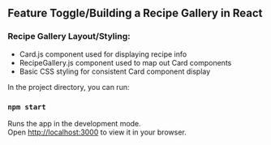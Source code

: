 ## Feature Toggle/Building a Recipe Gallery in React

### Recipe Gallery Layout/Styling:
- Card.js component used for displaying recipe info
- RecipeGallery.js component used to map out Card components
- Basic CSS styling for consistent Card component display

In the project directory, you can run:

### `npm start`

Runs the app in the development mode.\
Open [http://localhost:3000](http://localhost:3000) to view it in your browser.


